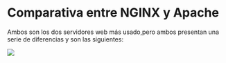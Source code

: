 # Comparativa entre NGINX y Apache

Ambos son los dos servidores web más usado,pero ambos presentan una serie de diferencias y son las siguientes:

![](https://github.com/jesusromero92/NGINX/blob/main/Fotos/Indice/2.1.png)

